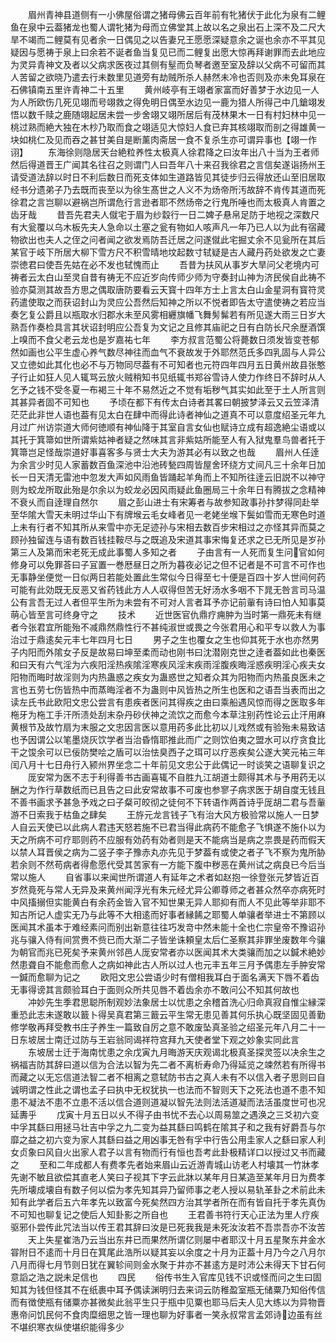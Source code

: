 <!-- { "loadSidebar": true } -->
　　眉州青神县道侧有一小佛屋俗谓之猪母佛云百年前有牝猪伏于此化为泉有二鲤鱼在泉中云葢猪龙也蜀人谓牝猪为母而立佛堂其上故以名之泉出石上深不及二尺大旱不竭而二鲤莫有见者余一日偶见之以告妻兄王愿愿深疑意余之诞也余亦不平其见疑因与愿祷于泉上曰余若不诞者鱼当复见已而二鲤复出愿大惊再拜谢罪而去此地应为灵异青神文及者以父病求医夜过其侧有髽而负琴者邀至室及辞以父病不可留而其人苦留之欲晓乃遣去行未数里见道旁有劫贼所杀人赫然未冷也否则及亦未免耳泉在石佛镇南五里许青神二十五里
　　黄州岐亭有王翊者家富而好善梦于水边见一人为人所欧伤几死见翊而号翊救之得免明日偶至水边见一鹿为猎人所得己中几鎗翊发悟以数千赎之鹿随翊起居未尝一步舍翊又翊所居后有茂林果木一日有村妇林中见一桃过熟而絶大独在木杪乃取而食之翊适见大惊妇人食已弃其核翊取而剖之得雄黄一块如桃仁及见而吞之甚甘美自是断薰肉斋居一食不复杀生亦可谓异事也【翊一作诩】
　　东海徐则隐居天台絶粒养性太极真人徐君降之曰汝年出八十当为王者师然后得道晋王广闻其名往召之则谓门人曰吾年八十来召我徐君之言信矣遂诣扬州王请受道法辞以时日不利后数日而死支体如生道路皆见其徒步归云得放还山至旧居取经书分遗弟子乃去既而丧至以为徐生髙世之人义不为炀帝所汚故辞不肯传其道而死徐君之言岂聊以避祸岂所谓危行言逊者耶不然炀帝之行鬼所唾也而太极真人肯置之齿牙哉
　　昔吾先君夫人僦宅于眉为纱縠行一日二婢子悬帛足防于地视之深数尺有大瓮覆以乌木板先夫人急命以土塞之瓮有物如人咳声凡一年乃已人以为此有宿藏物欲出也夫人之侄之问者闻之欲发焉防吾迁居之问遂僦此宅掘丈余不见瓮所在其后某官于岐下所居大柳下雪方尺不积雪晴地坟起数寸轼疑是古人藏丹药处欲发之亡妻崇徳君曰使吾先姑在必不发也轼愧而止
　　吾昔为扶风从事岁大旱问父老境内可祷者云太白山至灵自昔有祷无不应近岁向传师少师为守奏封山神为济民侯自此祷不验亦莫测其故吾方思之偶取唐防要看云天寳十四年方士上言太白山金星洞有寳符灵药遣使取之而获诏封山为灵应公吾然后知神之所以不悦者即告太守遣使祷之若应当奏乞复公爵且以瓶取水归郡水未至风雾相纒旗幡飞舞髣髴若有所见遂大雨三日岁大熟吾作奏检具言其状诏封明应公吾复为文记之且修其庙祀之日有白防长尺余歴酒馔上嗅而不食父老云龙也是岁嘉祐七年
　　李方叔言范蜀公将薨数日须发皆变苍郁然如画也公平生虚心养气数尽神往而血气不衰故发于外耶然范氏多四乳固与人异公又立徳如此其化也必不与万物同尽葢有不可知者也元符四年四月五日黄州故县张憨子行止如狂人见人辄骂云放火贼稍知书见纸辄书郑谷雪诗人使力作终日不辞时从人乞予之钱不受冬夏一布褐三十年不易然近之不觉有垢秽气其实如此至于土人所言则其甚异者固不可知也
　　予顷在都下有传太白诗者其畧曰朝披梦泽云又云笠泽清茫茫此非世人语也葢有见太白在肆中而得此诗者神仙之道真不可以意度绍圣元年九月过广州访崇道大师何徳顺有神仙降于其室自言女仙也赋诗立成有超逸絶尘语或以其托于箕箒如世所谓紫姑神者疑之然味其言非紫姑所能至人有入狱鬼羣鸟兽者托于箕箒岂足怪哉崇道好事喜客多与贤士大夫为游其必有以致之也哉
　　眉州人任逹为余言少时见人家蓄数百鱼深池中沿池砖甃四周皆屋舍环绕方丈间凡三十余年日加长一日天清无雷池中忽发大声如风雨鱼皆踊起羊角而上不知所往逹云旧説不以神守则为蛟龙所取此殆是尔余以为蛟龙必因风雨疑此鱼圈局三十余年日有腾拔之念精神不衰乆而自逹理自然尔
　　眉之彭山进士有宋筹者与故参知政事孙抃梦得同赴举至华隂大雪天未明过华山下有牌堠云毛女峰者见一老姥坐堠下鬓如雪而无寒色时道上未有行者不知其所从来雪中亦无足迹孙与宋相去数百步宋相过之亦怪其异而莫之顾孙独留连与语有数百钱挂鞍尽与之既追及宋道其事宋悔复还求之已无所见是岁孙第三人及第而宋老死无成此事蜀人多知之者
　　子由言有一人死而复生问官如何修身可以免罪荅曰子冝置一巻厯昼日之所为暮夜必记之但不记者是不可言不可作也无事静坐便觉一日似两日若能处置此生常似今日得至七十便是百四十岁人世间何药可能有此効既无反恶又省药钱此方人人収得但苦无好汤水多咽不下晁无咎言司马温公有言吾无过人者但平生所为未尝有不可对人言者耳予亦记前軰有诗曰怕人知事莫萌心皆至言可终身守之
　　技术
　　近世医官仇鼎疗痈肿为当时第一鼎死未有继者今张君宜所能殆不减鼎然鼎性行不甚纯淑世或畏之今张君用心和平专以救人为事治过于鼎逺矣元丰七年四月七日
　　男子之生也覆女之生也仰其死于水也亦然男子内阳而外隂女子反是故易曰坤至柔而动也刚书曰沈潜刚克世之逹者葢如此也秦医和曰天有六气淫为六疾阳淫热疾隂淫寒疾风淫末疾雨淫腹疾晦淫惑疾明淫心疾夫女阳物而晦时故淫则为内热蛊惑之疾女为蛊惑世之知者众其为阳物而内热虽良医未之言也五劳七伤皆热中而蒸晦淫者不为蛊则中风皆热之所生也医和之语吾当表而出之读左氏书此欧阳文忠公尝言有患疾者医问其得疾之由曰乘船遇风惊而得之医取多年柂牙为柂工手汗所渍处刮末杂丹砂伏神之流饮之而愈今本草注别药性论云止汗用麻黄根节及故竹扇为末服之文忠因言医以意用药多此比初以儿戏然或有验殆未易致诘也予因谓公以笔墨烧灰饮学者当治昏惰耶推此而广之则饮伯夷之盟水可以疗贪食比干之馂余可以已佞防樊哙之盾可以治怯臭西子之珥可以疗恶疾矣公遂大笑元祐三年闰八月十七日舟行入颍州界坐念二十年前见文忠公于此偶记一时谈笑之语聊复识之
　　厐安常为医不志于利得善书古画喜辄不自胜九江胡道士颇得其术与予用药无以酬之为作行草数纸而已且告之曰此安常故事不可废也参寥子病求医于胡自度无钱且不善书画求予甚急予戏之曰子粲可皎彻之徒何不下转语作两首诗乎厐胡二君与吾軰游不日索我于枯鱼之肆矣
　　王斿元龙言钱子飞有治大风方极验常以施人一日梦人自云天使已以此病人君违天怒若施不已君当得此病药不能愈子飞惧遂不施仆以为天之所病不可疗耶则药不应服有効药有効者则是天不能病当是病之祟畏是药而假天以禁人耳晋侯之病为二竖子李子豫赤丸亦先见于梦葢有或使之者子飞不察为鬼所胁若余则不然苟病者得愈愿代受其苦家有一方能下腹中秽恶在黄州试之病良已今后当常以施人
　　自省事以来闻世所谓道人有延年之术者如赵抱一徐登张元梦皆近百岁然竟死与常人无异及来黄州闻浮光有朱元经尤异公卿尊师之者甚众然卒亦病死时中风搐搦但实能黄白有余药金皆入官不知世果无异人耶抑有而人不见此等举非耶不知古所记人虚实无乃与此等不大相逺而好事者縁餙之耶蜀人单骧者举进士不第顾以医闻其术虽本于难经素问而别出新意往往巧发竒中然未能十全也仁宗皇帝不豫诏孙兆与骧入侍有间赏赉不赀已而大渐二子皆坐诛頼皇太后仁圣察其非罪坐废数年今骧为朝官而兆已死矣予来黄州邻邑人厐安常者亦以医闻其术大类骧而加之以鍼术絶妙然患聋自不能愈而愈人之病如神此古人所以过人也元丰五年三月予偶患左手肿安常一鍼而愈聊为记之
　　欧阳文忠公尝语少时有僧相我耳白于面名满天下唇不着齿无事得谤其言颇验耳白于面则众所共见唇不着齿余亦不敢问公不知其何故也
　　冲妙先生季君思聪所制观妙法象居士以忧患之余稽首洗心归命真寂自惟尘縁深重恐此志未遂敢以籖卜得吴真君第三籖云平生常无患见善其何乐执心既坚固见善勤修学敬再拜受教书庄子养生一篇致自厉之意不敢废坠真圣验之绍圣元年八月二十一日东坡居士南迁过防与王岩翁同谒祥符宫拜九天使者堂下观之妙象实同此言
　　东坡居士迁于海南忧患之余戊寅九月晦游天庆观谒北极真圣探灵签以决余生之祸福吉防其辞曰道以信为合法以智为先二者不离析寿命乃得延览之竦然若有所得书而藏之以无忘信道法智二者不相离之意轼防书古之真人未有不以信入者子思则曰自诚明谓之性此之谓也孟子曰执中无权犹执一也法而不智则天下之死法也道不患不知患不凝法不患不立患不活以信合道则道凝以智先法则法活道凝而法活虽度世可也况延夀乎
　　戊寅十月五日以乆不得子由书忧不去心以周易筮之遇涣之三爻初六变中孚其繇曰用拯马壮吉中孚之九二变为益其繇曰鸣鹤在隂其子和之我有好爵吾与尔靡之益之初六变为家人其繇曰益之用凶事无咎有孚中行告公用圭家人之繇曰家人利女贞象曰风自火出家人君子以言有物而行有恒也吾考此卦极精详口以授过又书而藏之
　　至和二年成都人有费孝先者始来眉山云近游青城山访老人村壊其一竹牀孝先谢不敏且欲偿其直老人笑曰子视其下字云此牀以某年月日某造至某年月日为费孝先所壊成壊自有数子何以偿为孝先知其异乃留师事之老人授以易轨革卦之术前此未知有此学者后五六年孝先以致富今死矣然四方治其学者所在而有皆自托于孝先真伪不可知也聊复记之使后人知卦影之所自也
　　王君善书符行天心正法为里人疗疾驱邪仆尝传此咒法当以传王君其辞曰汝是已死我我是未死汝汝若不吾祟吾亦不汝苦
　　天上失星崔浩乃云当出东井已而果然所谓亿则屡中者耶汉十月五星聚东井金水甞附日不逺而十月日在箕尾此浩所以疑其妄以余度之十月为正葢十月乃今之八月尔八月而得七月节则日犹在翼轸间则金水聚于井亦不甚逺方是时沛公未得天下甘石何意謟之浩之説未足信也
　　四民
　　俗传书生入官库见钱不识或怪而问之生曰固知其为钱但怪其不在纸裹中耳予偶读渊明归去来词云防稚盈室瓶无储粟乃知俗传信而有徴使瓶有储粟亦甚微矣此翁平生只于瓶中见粟也耶马后夫人见大练以为异物晋惠帝问饥民何不食肉糜细思之皆一理也聊为好事者一笑永叔常言孟郊诗边虽有丝不堪织寒衣纵使堪织能得多少
